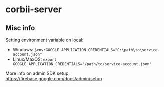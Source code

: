# corbii-server

## Misc info

Setting environment variable on local:
   - Windows: `$env:GOOGLE_APPLICATION_CREDENTIALS="C:\path\to\service-account.json"`
   - Linux/MaxOS: `export GOOGLE_APPLICATION_CREDENTIALS="/path/to/service-account.json"`
  
More info on admin SDK setup: https://firebase.google.com/docs/admin/setup

